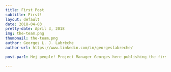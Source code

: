 ```yaml
---
title: First Post
subtitle: First!
layout: default
date: 2018-04-03
pretty-date: April 3, 2018
img: the-team.png
thumbnail: the-team.png
author: Georges L. J. Labrèche
author-url: https://www.linkedin.com/in/georgeslabreche/

post-par1: Hej people! Project Manager Georges here publishing the first post in our long overdue project website update. We're not only talking online facelift here but full on microblogging support. What's the difference between microblogging and blogging, you ask? We'll, we're aiming for frequent and short posts instead of sparse and long ones. We're talking about daily min/max 100/300 word count in-your-face status updates that will even bewilder our most severely shortest attention spanned readers. For now though, enjoy the above team picture, you can spot me as the tallest dude. Stay tuned!

---
```


